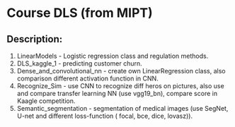 # Course DLS (from MIPT)

## Description:

1. LinearModels - Logistic regression class and regulation methods.
2. DLS_kaggle_1 - predicting customer churn.
3. Dense_and_convolutional_nn - create own LinearRegression class, also 
				comparison different activation function in CNN.
4. Recognize_Sim - use CNN to recognize diff heros on pictures, also use and compare transfer learning NN
		   (use vgg19_bn), compare score in Kaagle competition.
5. Semantic_segmentation - segmentation of medical images (use SegNet, U-net and different loss-function (
		    focal, bce, dice, lovasz)).